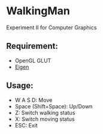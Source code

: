 # WalkingMan
Experiment II for Computer Graphics

## Requirement:

- OpenGL GLUT
- [Eigen](http://eigen.tuxfamily.org/)


## Usage:
- W A S D: Move
- Space (Shift+Space): Up/Down
- Z: Switch walking status
- X: Switch moving status
- ESC: Exit